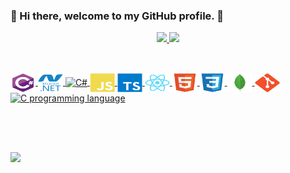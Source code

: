 ### 👋 Hi there, welcome to my GitHub profile. 👋



<!-- 
- 📚 Computer Science student

- 🌱 I’m currently learning ...
- 👯 I’m looking to collaborate on ...
- 🤔 I’m looking for help with ... -->




<!--STATS -->

<div align="center">
  <a href="https://github.com/GabrielDineckTremarin">
  <img height="180em" src="https://github-readme-stats.vercel.app/api?username=GabrielDineckTremarin&show_icons=true&theme=dark&include_all_commits=true&count_private=true"/>
  <img height="180em" src="https://github-readme-stats.vercel.app/api/top-langs/?username=GabrielDineckTremarin&layout=compact&langs_count=7&theme=dark"/>
</div>

  ##
  
  <!-- SOME SKILLS -->
  
 <div style="display: inline_block"><br>
<img align="center" alt="C#" height="30" width="40" src="https://raw.githubusercontent.com/devicons/devicon/master/icons/csharp/csharp-original.svg">
   <img align="center" alt="dotnet" height="30" width="40" src="https://raw.githubusercontent.com/devicons/devicon/master/icons/dot-net/dot-net-plain-wordmark.svg">
   <img align="center" alt="C#" height="30" width="40" src="https://raw.githubusercontent.com/devicons/devicon/master/icons/dotnet/dotnet-original.svg">
<img align="center" alt="JS" height="30" width="40" src="https://raw.githubusercontent.com/devicons/devicon/master/icons/javascript/javascript-plain.svg">
<img align="center" alt="TypeScript" height="30" width="40" src="https://raw.githubusercontent.com/devicons/devicon/master/icons/typescript/typescript-original.svg">
<img align="center" alt="React" height="30" width="40" src="https://raw.githubusercontent.com/devicons/devicon/master/icons/react/react-original.svg">

  <img align="center" alt="HTML" height="30" width="40" src="https://raw.githubusercontent.com/devicons/devicon/master/icons/html5/html5-original.svg">
  <img align="center" alt="CSS" height="30" width="40" src="https://raw.githubusercontent.com/devicons/devicon/master/icons/css3/css3-original.svg">
  <img align="center" alt="MongoDB" height="30" width="40" src="https://raw.githubusercontent.com/devicons/devicon/master/icons/mongodb/mongodb-original.svg">
<img align="center" alt="Git" height="30" width="40" src="https://raw.githubusercontent.com/devicons/devicon/master/icons/git/git-original.svg">


    
<img align="center" alt="C programming language" height="30" width="40"  src="https://cdn.jsdelivr.net/gh/devicons/devicon/icons/c/c-original.svg" />
          

</div>
  
  
  <br><br>
  ##
  <!-- SOCIAL MEDIA -->
  <div> 


    
  <a href="https://www.linkedin.com/in/gabriel-dineck-tremarin/" target="_blank">
    <img src="https://img.shields.io/badge/-LinkedIn-%230077B5?style=for-the-badge&logo=linkedin&logoColor=white" target="_blank">
   </a> 
 
 
</div>
